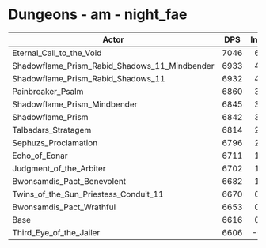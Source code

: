 # Dungeons - am - night_fae
| Actor | DPS | Increase |
|---|:---:|:---:|
|Eternal_Call_to_the_Void|7046|6.50%|
|Shadowflame_Prism_Rabid_Shadows_11_Mindbender|6933|4.79%|
|Shadowflame_Prism_Rabid_Shadows_11|6932|4.78%|
|Painbreaker_Psalm|6860|3.69%|
|Shadowflame_Prism_Mindbender|6845|3.46%|
|Shadowflame_Prism|6842|3.42%|
|Talbadars_Stratagem|6814|2.99%|
|Sephuzs_Proclamation|6796|2.72%|
|Echo_of_Eonar|6711|1.44%|
|Judgment_of_the_Arbiter|6702|1.30%|
|Bwonsamdis_Pact_Benevolent|6682|1.00%|
|Twins_of_the_Sun_Priestess_Conduit_11|6670|0.82%|
|Bwonsamdis_Pact_Wrathful|6653|0.56%|
|Base|6616|0.00%|
|Third_Eye_of_the_Jailer|6606|-0.15%|

